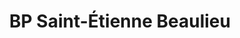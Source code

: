 ---
title: "BP Saint-Étienne Beaulieu"
url: /saint-etienne/bp-saint-etienne-beaulieu/
shop: commodité
---